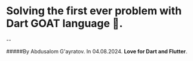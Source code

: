 # Solving the first ever problem with Dart GOAT language 🐐.

--

#####By Abdusalom G'ayratov. In 04.08.2024. **Love for Dart and Flutter**.
